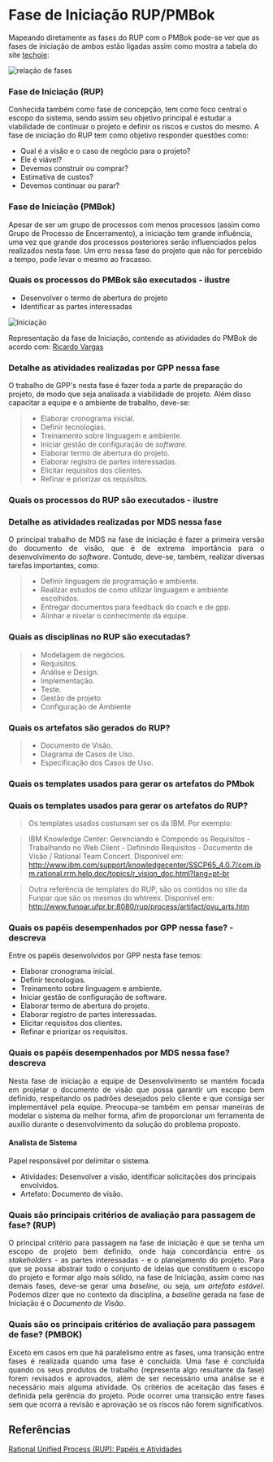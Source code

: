 # Fase de Iniciação RUP/PMBok

Mapeando diretamente as fases do RUP com o PMBok pode-se ver que as fases de iniciação de ambos estão ligadas assim como mostra a tabela do site [techoje](http://www.techoje.com.br/site/techoje/categoria/detalhe_artigo/1466):

![relação de fases](http://www.techoje.com.br/bolttools/files/image/Hermont%2002.jpg)

### Fase de Iniciação (RUP)
Conhecida também como fase de concepção, tem como foco central o escopo do sistema, sendo assim seu objetivo principal é estudar a viabilidade de continuar o projeto e definir os riscos e custos do mesmo.
A fase de iniciação do RUP tem como objetivo responder questões como: 
 * Qual é a visão e o caso de negócio para o projeto?
 * Ele é viável?
 * Devemos construir ou comprar?
 * Estimativa de custos?
 * Devemos continuar ou parar?

### Fase de Iniciação (PMBok)
Apesar de ser um grupo de processos com menos processos (assim como Grupo de Processo de Encerramento), a iniciação tem grande influência, uma vez que grande dos processos posteriores serão influenciados pelos realizados nesta fase. Um erro nessa fase do projeto que não for percebido a tempo, pode levar o mesmo ao fracasso.

### Quais os processos do PMBok são executados - ilustre

* Desenvolver o termo de abertura do projeto
* Identificar as partes interessadas

![Iniciação](https://raw.githubusercontent.com/wiki/fga-gpp-mds/00-Disciplina/img/Iniciacao.png)

Representação da fase de Iniciação, contendo as atividades do PMBok de acordo com:
[Ricardo Vargas](http://www.ricardo-vargas.com/pt/videos/1) 

### Detalhe as atividades realizadas por GPP nessa fase
O trabalho de GPP's nesta fase é fazer toda a parte de preparação do projeto, de modo que seja analisada a viabilidade de projeto. Além disso capacitar a equipe e o ambiente de trabalho, deve-se:

> * Elaborar cronograma inicial.
> * Definir tecnologias.
> * Treinamento sobre linguagem e ambiente.
> * Iniciar gestão de configuração de _software_.
> * Elaborar termo de abertura do projeto.
> * Elaborar registro de partes interessadas.
> * Elicitar requisitos dos clientes.
> * Refinar e priorizar os requisitos.

### Quais os processos do RUP são executados - ilustre
### Detalhe as atividades realizadas por MDS nessa fase
<p align = "justify" >O principal trabalho de MDS na fase de iniciação é fazer a primeira versão do documento de visão, que é de extrema importância para o desenvolvimento do <i>software</i>. Contudo, deve-se, também, realizar diversas tarefas importantes, como:

> * Definir linguagem de programação e ambiente.
> * Realizar estudos de como utilizar linguagem e ambiente escolhidos.
> * Entregar documentos para feedback do coach e de gpp.
> * Alinhar e nivelar o conhecimento da equipe.

### Quais as disciplinas no RUP são executadas?
 >  * Modelagem de negócios.
 >  * Requisitos.
 >  * Análise e Design.
 >  * Implementação.
 >  * Teste.
 >  * Gestão de projeto
 >  * Configuração de Ambiente

### Quais os artefatos são gerados do RUP?
 >  * Documento de Visão.
 >  * Diagrama de Casos de Uso.
 >  * Especificação dos Casos de Uso.

### Quais os templates usados para gerar os artefatos do PMbok 
### Quais os templates usados para gerar os artefatos do RUP?
> Os templates usados costumam ser os da IBM. Por exemplo: 

>IBM Knowledge Center: Gerenciando e Compondo os Requisitos - Trabalhando no Web Client - Definindo Requisitos - Documento de Visão / Rational Team Concert. Disponível em: <http://www.ibm.com/support/knowledgecenter/SSCP65_4.0.7/com.ibm.rational.rrm.help.doc/topics/r_vision_doc.html?lang=pt-br>

>Outra referência de templates do RUP, são os contidos no site da Funpar que são os mesmos do whtreex. Disponível em:
<http://www.funpar.ufpr.br:8080/rup/process/artifact/ovu_arts.htm>

### Quais os papéis desempenhados por GPP nessa fase? - descreva
Entre os papéis desenvolvidos por GPP nesta fase temos:
* Elaborar cronograma inicial.
* Definir tecnologias.
* Treinamento sobre linguagem e ambiente.
* Iniciar gestão de configuração de software.
* Elaborar termo de abertura do projeto.
* Elaborar registro de partes interessadas.
* Elicitar requisitos dos clientes.
* Refinar e priorizar os requisitos.


### Quais os papéis desempenhados por MDS nessa fase? descreva  
<p align = "justify" >Nesta fase de iniciação a equipe de Desenvolvimento se mantém focada em projetar o documento de visão que possa garantir um escopo bem definido, respeitando os padrões desejados pelo cliente e que consiga ser implementável pela equipe. Preocupa-se também em pensar maneiras de modelar o sistema da melhor forma, afim de proporcionar um ferramenta de auxílio durante o desenvolvimento da solução do problema proposto.

#### Analista de Sistema 
Papel responsável por delimitar o sistema.
* Atividades: Desenvolver a visão, identificar solicitações dos principais envolvidos.
* Artefato: Documento de visão.
 
### Quais são principais critérios de avaliação para passagem de fase? (RUP)

<p align = "justify" >O principal critério para passagem na fase de iniciação é que se tenha um escopo de projeto bem definido, onde haja concordância entre os <i>stakeholders</i> - as partes interessadas - e o planejamento do projeto. Para que se possa abstrair todo o conjunto de ideias que constituem o escopo do projeto e formar algo mais sólido, na fase de Iniciação, assim como nas demais fases, deve-se gerar uma <i>baseline</i>, ou seja, <i>um artefato estável</i>. Podemos dizer que no contexto da disciplina, a <i>baseline</i> gerada na fase de Iniciação é o <i>Documento de Visão</i>.

### Quais são os principais critérios de avaliação para passagem de fase? (PMBOK)

<p align = "justify" >Exceto em casos em que há paralelismo entre as fases, uma transição entre fases é realizada quando uma fase é concluída. Uma fase é concluída quando os seus produtos de trabalho (representa algo resultante da fase) forem revisados e aprovados, além de ser necessário uma análise se é necessário mais alguma atividade. Os critérios de aceitação das fases é definida pela gerência do projeto. Pode ocorrer uma transição entre fases sem que ocorra a revisão e aprovação se os riscos não forem significativos. 



## Referências

[Rational Unified Process (RUP): Papéis e Atividades](http://www.funpar.ufpr.br:8080/rup/process/workers/ovu_works.htm)

